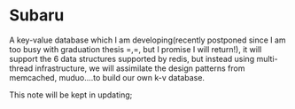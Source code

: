 # Subaru
A key-value database which I am developing(recently postponed since I am too busy with graduation thesis =,=, but I promise I will return!), it will support the 6 data structures supported by redis, but instead using multi-thread infrastructure, we will assimilate the design patterns from memcached, muduo....to build our own k-v database.

This note will be kept in updating;


